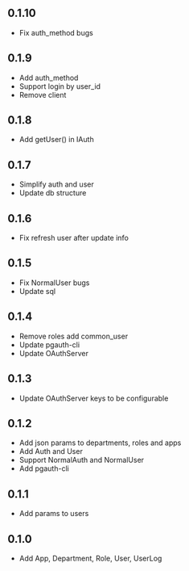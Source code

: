 ## 0.1.10
- Fix auth_method bugs

## 0.1.9
- Add auth_method
- Support login by user_id
- Remove client

## 0.1.8
- Add getUser() in IAuth

## 0.1.7
- Simplify auth and user
- Update db structure

## 0.1.6
- Fix refresh user after update info

## 0.1.5
- Fix NormalUser bugs
- Update sql

## 0.1.4
- Remove roles add common_user
- Update pgauth-cli
- Update OAuthServer

## 0.1.3
- Update OAuthServer keys to be configurable

## 0.1.2
- Add json params to departments, roles and apps
- Add Auth and User
- Support NormalAuth and NormalUser
- Add pgauth-cli

## 0.1.1
- Add params to users

## 0.1.0
- Add App, Department, Role, User, UserLog